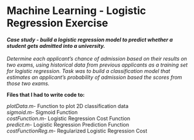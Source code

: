# Machine Learning - Logistic Regression Exercise

#### <em>Case study - build a logistic regression model to predict whether a student gets admitted into a university.
Determine each applicant’s chance of admission based on their results on two exams, using historical data from previous applicants as a training set for logistic regression. Task was to build a classification model that estimates an applicant’s
probability of admission based the scores from those two exams.</em>

<strong>Files that I had to write code to:</strong>

<em>plotData.m</em>- Function to plot 2D classification data<br>
<em>sigmoid.m</em>- Sigmoid Function<br>
<em>costFunction.m</em>- Logistic Regression Cost Function<br>
<em>predict.m</em>- Logistic Regression Prediction Function<br>
<em>costFunctionReg.m</em>- Regularized Logistic Regression Cost<br>
